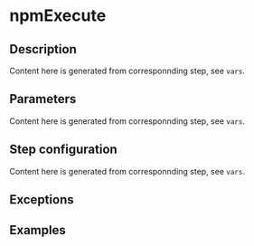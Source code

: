 # npmExecute

## Description

Content here is generated from corresponnding step, see `vars`.

## Parameters

Content here is generated from corresponnding step, see `vars`.

## Step configuration

Content here is generated from corresponnding step, see `vars`.

## Exceptions

## Examples


